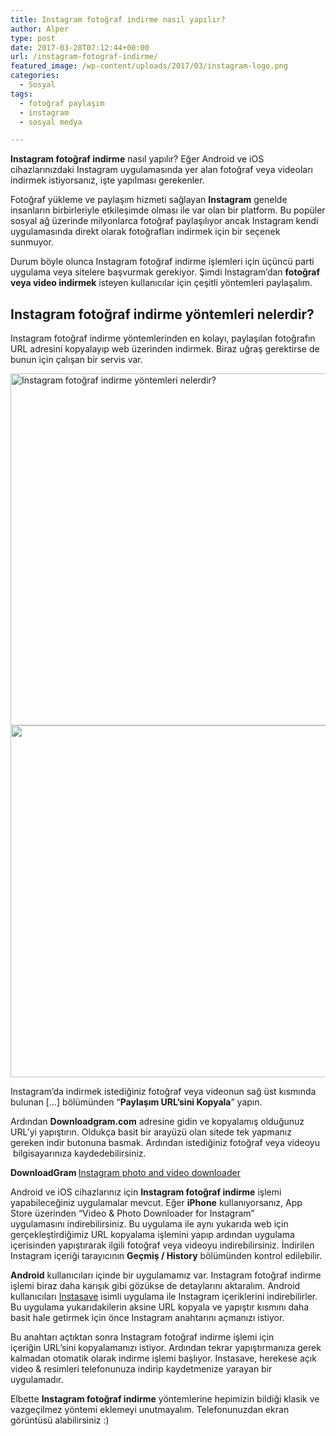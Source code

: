 ```yaml
---
title: Instagram fotoğraf indirme nasıl yapılır?
author: Alper
type: post
date: 2017-03-28T07:12:44+00:00
url: /instagram-fotograf-indirme/
featured_image: /wp-content/uploads/2017/03/instagram-logo.png
categories:
  - Sosyal
tags:
  - fotoğraf paylaşım
  - instagram
  - sosyal medya

---
```

**Instagram fotoğraf indirme** nasıl yapılır? Eğer Android ve iOS cihazlarınızdaki Instagram uygulamasında yer alan fotoğraf veya videoları indirmek istiyorsanız, işte yapılması gerekenler.

Fotoğraf yükleme ve paylaşım hizmeti sağlayan **Instagram** genelde insanların birbirleriyle etkileşimde olması ile var olan bir platform. Bu popüler sosyal ağ üzerinde milyonlarca fotoğraf paylaşılıyor ancak Instagram kendi uygulamasında direkt olarak fotoğrafları indirmek için bir seçenek sunmuyor.

Durum böyle olunca Instagram fotoğraf indirme işlemleri için üçüncü parti uygulama veya sitelere başvurmak gerekiyor. Şimdi Instagram&#8217;dan **fotoğraf veya video indirmek** isteyen kullanıcılar için çeşitli yöntemleri paylaşalım.

## Instagram fotoğraf indirme yöntemleri nelerdir?

Instagram fotoğraf indirme yöntemlerinden en kolayı, paylaşılan fotoğrafın URL adresini kopyalayıp web üzerinden indirmek. Biraz uğraş gerektirse de bunun için çalışan bir servis var.

[<img class="alignnone wp-image-15894 size-full" title="Instagram fotoğraf indirme yöntemleri nelerdir?" src="https://www.murekkep.org/wp-content/uploads/2016/03/instagram-takipci-sayisini-arttirmak.jpg" alt="Instagram fotoğraf indirme yöntemleri nelerdir?" width="900" height="563" srcset="https://www.murekkep.org/wp-content/uploads/2016/03/instagram-takipci-sayisini-arttirmak.jpg 900w, https://www.murekkep.org/wp-content/uploads/2016/03/instagram-takipci-sayisini-arttirmak-768x480.jpg 768w, https://www.murekkep.org/wp-content/uploads/2016/03/instagram-takipci-sayisini-arttirmak-400x250.jpg 400w, https://www.murekkep.org/wp-content/uploads/2016/03/instagram-takipci-sayisini-arttirmak-50x31.jpg 50w, https://www.murekkep.org/wp-content/uploads/2016/03/instagram-takipci-sayisini-arttirmak-125x78.jpg 125w, https://www.murekkep.org/wp-content/uploads/2016/03/instagram-takipci-sayisini-arttirmak-300x188.jpg 300w" sizes="(max-width: 900px) 100vw, 900px" />][1] [<img class="alignnone size-full wp-image-18301" src="https://www.murekkep.org/wp-content/uploads/2017/03/instagram-fotograf-indirme.jpg" alt="" width="1000" height="563" srcset="https://www.murekkep.org/wp-content/uploads/2017/03/instagram-fotograf-indirme.jpg 1000w, https://www.murekkep.org/wp-content/uploads/2017/03/instagram-fotograf-indirme-300x169.jpg 300w, https://www.murekkep.org/wp-content/uploads/2017/03/instagram-fotograf-indirme-768x432.jpg 768w" sizes="(max-width: 1000px) 100vw, 1000px" />][2]

Instagram&#8217;da indirmek istediğiniz fotoğraf veya videonun sağ üst kısmında bulunan [&#8230;] bölümünden &#8220;**Paylaşım URL&#8217;sini Kopyala**&#8221; yapın.

Ardından **Downloadgram.com** adresine gidin ve kopyalamış olduğunuz URL&#8217;yi yapıştırın. Oldukça basit bir arayüzü olan sitede tek yapmanız gereken indir butonuna basmak. Ardından istediğiniz fotoğraf veya videoyu  bilgisayarınıza kaydedebilirsiniz.

<div class="alert alert-warning">
  <strong>DownloadGram </strong><a class="alert-link broken_link" href="https://downloadgram.com/" target="_blank">Instagram photo and video downloader</a>
</div>

Android ve iOS cihazlarınız için **Instagram fotoğraf indirme** işlemi yapabileceğiniz uygulamalar mevcut. Eğer **iPhone** kullanıyorsanız, App Store üzerinden &#8220;Video & Photo Downloader for Instagram&#8221; uygulamasını indirebilirsiniz. Bu uygulama ile aynı yukarıda web için gerçekleştirdiğimiz URL kopyalama işlemini yapıp ardından uygulama içerisinden yapıştırarak ilgili fotoğraf veya videoyu indirebilirsiniz. İndirilen Instagram içeriği tarayıcının **Geçmiş / History** bölümünden kontrol edilebilir.

**Android** kullanıcıları içinde bir uygulamamız var. Instagram fotoğraf indirme işlemi biraz daha karışık gibi gözükse de detaylarını aktaralım. Android kullanıcıları <a href="https://play.google.com/store/apps/details?id=dstudio.tool.instasave&hl=tr" target="_blank" class="broken_link">Instasave</a> isimli uygulama ile Instagram içeriklerini indirebilirler. Bu uygulama yukarıdakilerin aksine URL kopyala ve yapıştır kısmını daha basit hale getirmek için önce Instagram anahtarını açmanızı istiyor.

Bu anahtarı açtıktan sonra Instagram fotoğraf indirme işlemi için içeriğin URL&#8217;sini kopyalamanızı istiyor. Ardından tekrar yapıştırmanıza gerek kalmadan otomatik olarak indirme işlemi başlıyor. Instasave, herekese açık video & resimleri telefonunuza indirip kaydetmenize yarayan bir uygulamadır.

Elbette **Instagram fotoğraf indirme** yöntemlerine hepimizin bildiği klasik ve vazgeçilmez yöntemi eklemeyi unutmayalım. Telefonunuzdan ekran görüntüsü alabilirsiniz :)

 [1]: https://www.murekkep.org/wp-content/uploads/2016/03/instagram-takipci-sayisini-arttirmak.jpg
 [2]: https://www.murekkep.org/wp-content/uploads/2017/03/instagram-fotograf-indirme.jpg